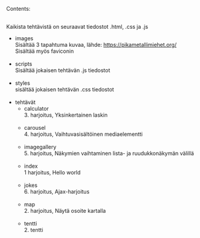 Contents:<br><br>

Kaikista tehtävistä on seuraavat tiedostot .html, .css ja .js

- images<br>
  Sisältää 3 tapahtuma kuvaa, lähde: https://pikametallimiehet.org/<br>
  Sisältää myös faviconin<br><br>
- scripts<br>
  Sisältää jokaisen tehtävän .js tiedostot<br><br>
- styles<br>
  sisältää jokaisen tehtävän .css tiedostot<br><br>
- tehtävät<br>
  - calculator<br>
    3. harjoitus, Yksinkertainen laskin<br><br>
  - carousel<br>
    4. harjoitus, Vaihtuvasisältöinen mediaelementti<br><br>
  - imagegallery<br>
    5. harjoitus, Näkymien vaihtaminen lista- ja ruudukkonäkymän välillä<br><br>
  - index<br>
    1 harjoitus, Hello world<br><br>
  - jokes<br>
    6. harjoitus, Ajax-harjoitus<br><br>
  - map<br>
    2. harjoitus, Näytä osoite kartalla<br><br>
  - tentti<br>
    2. tentti<br><br>
